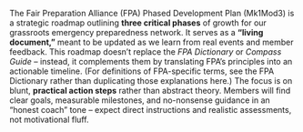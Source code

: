 The Fair Preparation Alliance (FPA) Phased Development Plan (Mk1Mod3) is a strategic roadmap outlining **three critical phases** of growth for our grassroots emergency preparedness network. It serves as a **“living document,”** meant to be updated as we learn from real events and member feedback. This roadmap doesn’t replace the _FPA Dictionary_ or _Compass Guide_ – instead, it complements them by translating FPA’s principles into an actionable timeline. (For definitions of FPA-specific terms, see the FPA Dictionary rather than duplicating those explanations here.) The focus is on blunt, **practical action steps** rather than abstract theory. Members will find clear goals, measurable milestones, and no-nonsense guidance in an “honest coach” tone – expect direct instructions and realistic assessments, not motivational fluff.
